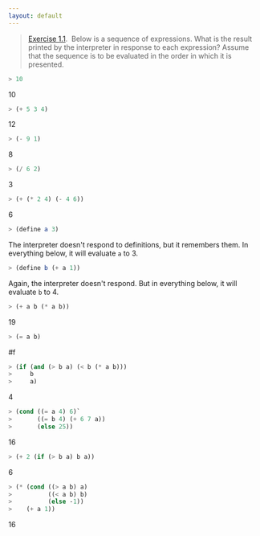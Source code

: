 ```yaml
---
layout: default
---
```


> [Exercise 1.1](https://mitpress.mit.edu/sites/default/files/sicp/full-text/book/book-Z-H-10.html#%_thm_1.1).  Below is a sequence of expressions. What is the result printed by the interpreter in response to each expression? Assume that the sequence is to be evaluated in the order in which it is presented.
>
```scheme
> 10
```

10

>
```scheme
> (+ 5 3 4)
```
>

12

>
```scheme
> (- 9 1)
```
>

8

>
```scheme
> (/ 6 2)
```
>

3

>
```scheme
> (+ (* 2 4) (- 4 6))
```
>

6

>
```scheme
> (define a 3)
```
>

The interpreter doesn't respond to definitions, but it remembers them. In everything below, it will evaluate `a` to 3.

>
```scheme
> (define b (+ a 1))
```
>

Again, the interpreter doesn't respond. But in everything below, it will evaluate `b` to 4.

>
```scheme
> (+ a b (* a b))
```
>

19

>
```scheme
> (= a b)
```
>

#f

>
```scheme
> (if (and (> b a) (< b (* a b)))  
>     b  
>     a)
```
>

4

>
```scheme
> (cond ((= a 4) 6)` 
>       ((= b 4) (+ 6 7 a))  
>       (else 25))
```
>

16

>
```scheme
> (+ 2 (if (> b a) b a))
```
>

6

>
```scheme
> (* (cond ((> a b) a)  
>          ((< a b) b)  
>          (else -1)) 
>    (+ a 1))
```
>

16
